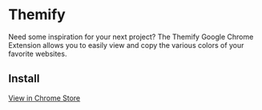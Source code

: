 # Themify
Need some inspiration for your next project? The Themify Google Chrome Extension allows you to easily view and copy the various colors of your favorite websites. 

## Install
[View in Chrome Store](https://chrome.google.com/webstore/detail/themify/depilomfokpbdjhmagangenafijekkjc?hl=en&authuser=0)

